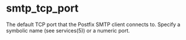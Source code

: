 # smtp_tcp_port 


The default TCP port that the Postfix SMTP client connects to.
Specify a symbolic name (see services(5)) or a numeric port.



